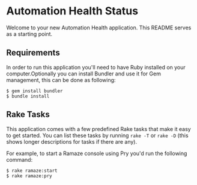 # Automation Health Status

Welcome to your new Automation Health application. This README serves as a starting point.

## Requirements

In order to run this application you'll need to have Ruby installed on your computer.Optionally you can install Bundler and use it for Gem management, this
can be done as following:

    $ gem install bundler
    $ bundle install

## Rake Tasks

This application comes with a few predefined Rake tasks that make it easy to
get started. You can list these tasks by running `rake -T` or `rake -D` (this
shows longer descriptions for tasks if there are any).

For example, to start a Ramaze console using Pry you'd run the following
command:

    $ rake ramaze:start
    $ rake ramaze:pry